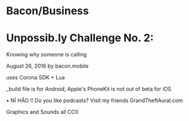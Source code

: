 # Bacon/Business
# Unpossib.ly Challenge No. 2:
Knowing why someone is calling


August 26, 2016
by bacon.mobile


uses Corona SDK + Lua


_build file is for Android, Apple's PhoneKit is not out of beta for iOS



• NÍ HÂO !! Do you like podcasts? Visit my friends GrandTheftAural.com




Graphics and Sounds all CC0
